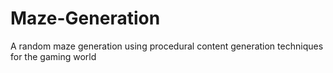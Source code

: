 # Maze-Generation
A random maze generation using procedural content generation techniques for the gaming world

